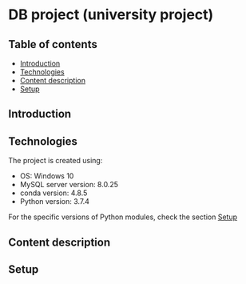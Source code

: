 # DB project (university project)

## Table of contents

* [Introduction](#introduction)
* [Technologies](#technologies)
* [Content description](#content-description)
* [Setup](#setup)

## Introduction

## Technologies

The project is created using:

* OS: Windows 10
* MySQL server version: 8.0.25
* conda version: 4.8.5
* Python version: 3.7.4

For the specific versions of Python modules, check the section [Setup](#setup) 
## Content description

## Setup
